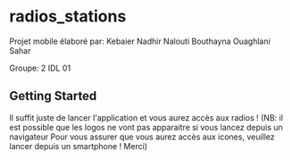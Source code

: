 # radios_stations

Projet mobile élaboré par:
Kebaier Nadhir
Nalouti Bouthayna
Ouaghlani Sahar

Groupe: 2 IDL 01

## Getting Started

Il suffit juste de lancer l'application et vous aurez accès aux radios !
(NB: il est possible que les logos ne vont pas apparaitre si vous lancez depuis un navigateur
Pour vous assurer que vous aurez accès aux icones, veuillez lancer depuis un smartphone ! Merci)
